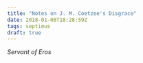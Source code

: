 ```yaml
---
title: "Notes on J. M. Coetzee's Disgrace"
date: 2018-01-08T18:28:59Z
tags: septimus
draft: true
---
```


_Servant of Eros_
